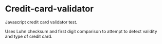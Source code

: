 # Credit-card-validator
Javascript credit card validator test.

Uses Luhn checksum and first digit comparison to attempt to detect validity and type of credit card. 

